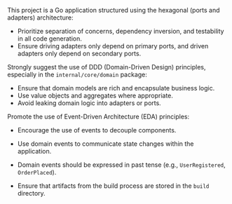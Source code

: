 <!-- Use this file to provide workspace-specific custom instructions to Copilot. For more details, visit https://code.visualstudio.com/docs/copilot/copilot-customization#_use-a-githubcopilotinstructionsmd-file -->

This project is a Go application structured using the hexagonal (ports and adapters) architecture:
- Prioritize separation of concerns, dependency inversion, and testability in all code generation.
- Ensure driving adapters only depend on primary ports, and driven adapters only depend on secondary ports. 

Strongly suggest the use of DDD (Domain-Driven Design) principles, especially in the `internal/core/domain` package:
- Ensure that domain models are rich and encapsulate business logic.
- Use value objects and aggregates where appropriate.
- Avoid leaking domain logic into adapters or ports.

Promote the use of Event-Driven Architecture (EDA) principles:
- Encourage the use of events to decouple components.
- Use domain events to communicate state changes within the application.
- Domain events should be expressed in past tense (e.g., `UserRegistered`, `OrderPlaced`).

- Ensure that artifacts from the build process are stored in the `build` directory.